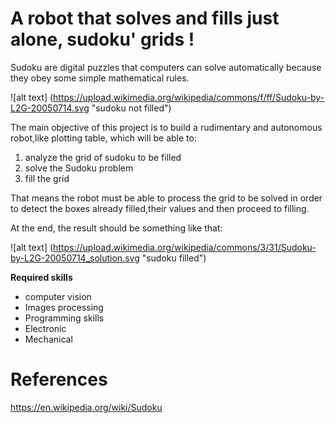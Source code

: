 # A robot that solves and fills just alone, sudoku' grids !

Sudoku are digital puzzles that computers can solve automatically because they obey some simple mathematical rules.

![alt text] (https://upload.wikimedia.org/wikipedia/commons/f/ff/Sudoku-by-L2G-20050714.svg "sudoku not filled")

The main objective of this project is to build a rudimentary and autonomous robot,like plotting table, which will be able to:

1. analyze the grid of sudoku to be filled
2. solve the Sudoku problem
3. fill the grid

That means the robot must be able to process the grid to be solved in order to detect the boxes already filled,their values and then proceed to filling.

At the end, the result should be something like that:

![alt text] (https://upload.wikimedia.org/wikipedia/commons/3/31/Sudoku-by-L2G-20050714_solution.svg "sudoku filled")

**Required skills**

- computer vision
- Images processing
- Programming skills
- Electronic
- Mechanical

# References

https://en.wikipedia.org/wiki/Sudoku